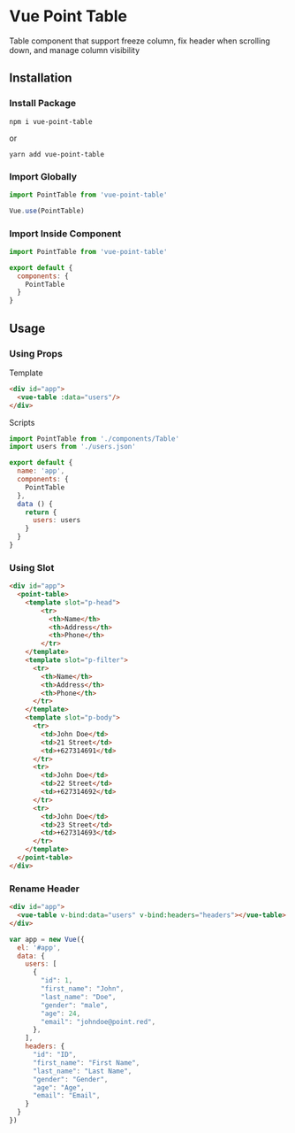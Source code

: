 # Vue Point Table

Table component that support freeze column, fix header when scrolling down, and manage column visibility

## Installation

### Install Package

```
npm i vue-point-table
```

or

```
yarn add vue-point-table
```

### Import Globally

```javascript
import PointTable from 'vue-point-table'

Vue.use(PointTable)
```

### Import Inside Component

```javascript
import PointTable from 'vue-point-table'

export default {
  components: {
    PointTable
  }
}
```

## Usage

### Using Props

Template

```html
<div id="app">
  <vue-table :data="users"/>
</div>
```

Scripts

```javascript
import PointTable from './components/Table'
import users from './users.json'

export default {
  name: 'app',
  components: {
    PointTable
  },
  data () {
    return {
      users: users
    }
  }
}
```

### Using Slot

```html
<div id="app">
  <point-table>
    <template slot="p-head">
        <tr>
          <th>Name</th>
          <th>Address</th>
          <th>Phone</th>
        </tr>
    </template>
    <template slot="p-filter">
      <tr>
        <th>Name</th>
        <th>Address</th>
        <th>Phone</th>
      </tr>
    </template>
    <template slot="p-body">
      <tr>
        <td>John Doe</td>
        <td>21 Street</td>
        <td>+627314691</td>
      </tr>
      <tr>
        <td>John Doe</td>
        <td>22 Street</td>
        <td>+627314692</td>
      </tr>
      <tr>
        <td>John Doe</td>
        <td>23 Street</td>
        <td>+627314693</td>
      </tr>
    </template>
  </point-table>
</div>
```

### Rename Header

```html
<div id="app">
  <vue-table v-bind:data="users" v-bind:headers="headers"></vue-table>
</div>
```

```javascript
var app = new Vue({
  el: '#app',
  data: {
    users: [
      {
        "id": 1,
        "first_name": "John",
        "last_name": "Doe",
        "gender": "male",
        "age": 24,
        "email": "johndoe@point.red",
      },      
    ],
    headers: {
      "id": "ID",
      "first_name": "First Name",
      "last_name": "Last Name",
      "gender": "Gender",
      "age": "Age",
      "email": "Email",
    }
  }
})
```